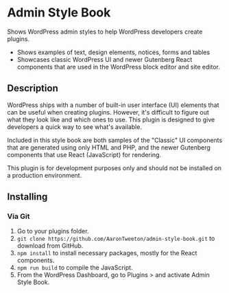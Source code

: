 # Admin Style Book

Shows WordPress admin styles to help WordPress developers create plugins.

- Shows examples of text, design elements, notices, forms and tables
- Showcases classic WordPress UI and newer Gutenberg React components that are used in the WordPress block editor and site editor.

## Description

WordPress ships with a number of built-in user interface (UI) elements that can be useful when creating plugins. However, it's difficult to figure out what they look like and which ones to use. This plugin is designed to give developers a quick way to see what's available.

Included in this style book are both samples of the "Classic" UI components that are generated using only HTML and PHP, and the newer Gutenberg components that use React (JavaScript) for rendering.

This plugin is for development purposes only and should not be installed on a production environment.

## Installing

### Via Git

1. Go to your plugins folder.
2. `git clone https://github.com/AaronTweeton/admin-style-book.git` to download from GitHub.
3. `npm install` to install necessary packages, mostly for the React components.
4. `npm run build` to compile the JavaScript.
5. From the WordPress Dashboard, go to Plugins > and activate Admin Style Book.
